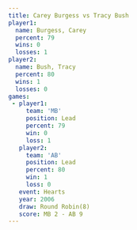```yaml
---
title: Carey Burgess vs Tracy Bush
player1:              
  name: Burgess, Carey
  percent: 79         
  wins: 0             
  losses: 1           
player2:              
  name: Bush, Tracy   
  percent: 80         
  wins: 1             
  losses: 0           
games:
 - player1:        
     team: 'MB'    
     position: Lead
     percent: 79   
     win: 0        
     loss: 1       
   player2:        
     team: 'AB'    
     position: Lead
     percent: 80   
     win: 1        
     loss: 0       
   event: Hearts       
   year: 2006          
   draw: Round Robin(8)
   score: MB 2 - AB 9  
---
```

